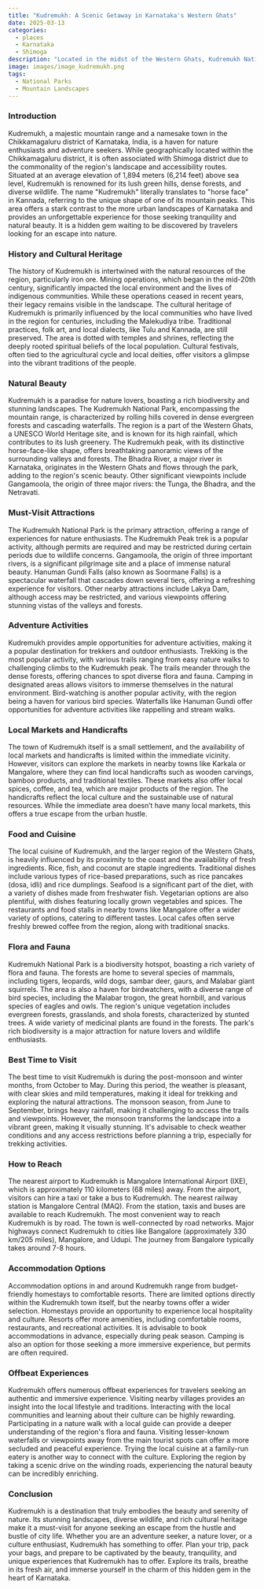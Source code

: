 ```yaml
---
title: "Kudremukh: A Scenic Getaway in Karnataka's Western Ghats"
date: 2025-03-13
categories:
  - places
  - Karnataka
  - Shimoga
description: "Located in the midst of the Western Ghats, Kudremukh National Park in Karnataka, India is a treasure trove of natural beauty. The park is named after the majestic Kudremukh peak, which stands tall at an altitude of 1,894 meters. This protected area is home to a diverse range of flora and fauna, with lush forests, rolling hills, and sparkling streams creating a picturesque landscape. Visitors can explore the park's unique ecosystems, spot exotic wildlife such as elephants, tigers, and leopards, or hike up to the summit of Kudremukh for breathtaking views of the surrounding valleys."
image: images/image_kudremukh.png
tags: 
  - National Parks
  - Mountain Landscapes
---
```



### **Introduction**

Kudremukh, a majestic mountain range and a namesake town in the Chikkamagaluru district of Karnataka, India, is a haven for nature enthusiasts and adventure seekers. While geographically located within the Chikkamagaluru district, it is often associated with Shimoga district due to the commonality of the region's landscape and accessibility routes. Situated at an average elevation of 1,894 meters (6,214 feet) above sea level, Kudremukh is renowned for its lush green hills, dense forests, and diverse wildlife. The name "Kudremukh" literally translates to "horse face" in Kannada, referring to the unique shape of one of its mountain peaks. This area offers a stark contrast to the more urban landscapes of Karnataka and provides an unforgettable experience for those seeking tranquility and natural beauty. It is a hidden gem waiting to be discovered by travelers looking for an escape into nature.

### **History and Cultural Heritage**

The history of Kudremukh is intertwined with the natural resources of the region, particularly iron ore. Mining operations, which began in the mid-20th century, significantly impacted the local environment and the lives of indigenous communities. While these operations ceased in recent years, their legacy remains visible in the landscape. The cultural heritage of Kudremukh is primarily influenced by the local communities who have lived in the region for centuries, including the Malekudiya tribe. Traditional practices, folk art, and local dialects, like Tulu and Kannada, are still preserved. The area is dotted with temples and shrines, reflecting the deeply rooted spiritual beliefs of the local population. Cultural festivals, often tied to the agricultural cycle and local deities, offer visitors a glimpse into the vibrant traditions of the people. <br>
  

### **Natural Beauty**

Kudremukh is a paradise for nature lovers, boasting a rich biodiversity and stunning landscapes. The Kudremukh National Park, encompassing the mountain range, is characterized by rolling hills covered in dense evergreen forests and cascading waterfalls. The region is a part of the Western Ghats, a UNESCO World Heritage site, and is known for its high rainfall, which contributes to its lush greenery. The Kudremukh peak, with its distinctive horse-face-like shape, offers breathtaking panoramic views of the surrounding valleys and forests. The Bhadra River, a major river in Karnataka, originates in the Western Ghats and flows through the park, adding to the region's scenic beauty. Other significant viewpoints include Gangamoola, the origin of three major rivers: the Tunga, the Bhadra, and the Netravati. <br>



### **Must-Visit Attractions**

The Kudremukh National Park is the primary attraction, offering a range of experiences for nature enthusiasts. The Kudremukh Peak trek is a popular activity, although permits are required and may be restricted during certain periods due to wildlife concerns. Gangamoola, the origin of three important rivers, is a significant pilgrimage site and a place of immense natural beauty. Hanuman Gundi Falls (also known as Soormane Falls) is a spectacular waterfall that cascades down several tiers, offering a refreshing experience for visitors. Other nearby attractions include Lakya Dam, although access may be restricted, and various viewpoints offering stunning vistas of the valleys and forests. <br>


### **Adventure Activities**

Kudremukh provides ample opportunities for adventure activities, making it a popular destination for trekkers and outdoor enthusiasts. Trekking is the most popular activity, with various trails ranging from easy nature walks to challenging climbs to the Kudremukh peak. The trails meander through the dense forests, offering chances to spot diverse flora and fauna. Camping in designated areas allows visitors to immerse themselves in the natural environment. Bird-watching is another popular activity, with the region being a haven for various bird species. Waterfalls like Hanuman Gundi offer opportunities for adventure activities like rappelling and stream walks. <br>


### **Local Markets and Handicrafts**

The town of Kudremukh itself is a small settlement, and the availability of local markets and handicrafts is limited within the immediate vicinity. However, visitors can explore the markets in nearby towns like Karkala or Mangalore, where they can find local handicrafts such as wooden carvings, bamboo products, and traditional textiles. These markets also offer local spices, coffee, and tea, which are major products of the region. The handicrafts reflect the local culture and the sustainable use of natural resources. While the immediate area doesn’t have many local markets, this offers a true escape from the urban hustle.

### **Food and Cuisine**

The local cuisine of Kudremukh, and the larger region of the Western Ghats, is heavily influenced by its proximity to the coast and the availability of fresh ingredients. Rice, fish, and coconut are staple ingredients. Traditional dishes include various types of rice-based preparations, such as rice pancakes (dosa, idli) and rice dumplings. Seafood is a significant part of the diet, with a variety of dishes made from freshwater fish. Vegetarian options are also plentiful, with dishes featuring locally grown vegetables and spices. The restaurants and food stalls in nearby towns like Mangalore offer a wider variety of options, catering to different tastes. Local cafes often serve freshly brewed coffee from the region, along with traditional snacks.


### **Flora and Fauna**

Kudremukh National Park is a biodiversity hotspot, boasting a rich variety of flora and fauna. The forests are home to several species of mammals, including tigers, leopards, wild dogs, sambar deer, gaurs, and Malabar giant squirrels. The area is also a haven for birdwatchers, with a diverse range of bird species, including the Malabar trogon, the great hornbill, and various species of eagles and owls. The region's unique vegetation includes evergreen forests, grasslands, and shola forests, characterized by stunted trees. A wide variety of medicinal plants are found in the forests. The park's rich biodiversity is a major attraction for nature lovers and wildlife enthusiasts. <br>


### **Best Time to Visit**

The best time to visit Kudremukh is during the post-monsoon and winter months, from October to May. During this period, the weather is pleasant, with clear skies and mild temperatures, making it ideal for trekking and exploring the natural attractions. The monsoon season, from June to September, brings heavy rainfall, making it challenging to access the trails and viewpoints. However, the monsoon transforms the landscape into a vibrant green, making it visually stunning. It's advisable to check weather conditions and any access restrictions before planning a trip, especially for trekking activities.

### **How to Reach**

The nearest airport to Kudremukh is Mangalore International Airport (IXE), which is approximately 110 kilometers (68 miles) away. From the airport, visitors can hire a taxi or take a bus to Kudremukh. The nearest railway station is Mangalore Central (MAQ). From the station, taxis and buses are available to reach Kudremukh. The most convenient way to reach Kudremukh is by road. The town is well-connected by road networks. Major highways connect Kudremukh to cities like Bangalore (approximately 330 km/205 miles), Mangalore, and Udupi. The journey from Bangalore typically takes around 7-8 hours. <br>


### **Accommodation Options**

Accommodation options in and around Kudremukh range from budget-friendly homestays to comfortable resorts. There are limited options directly within the Kudremukh town itself, but the nearby towns offer a wider selection. Homestays provide an opportunity to experience local hospitality and culture. Resorts offer more amenities, including comfortable rooms, restaurants, and recreational activities. It is advisable to book accommodations in advance, especially during peak season. Camping is also an option for those seeking a more immersive experience, but permits are often required.

### **Offbeat Experiences**

Kudremukh offers numerous offbeat experiences for travelers seeking an authentic and immersive experience. Visiting nearby villages provides an insight into the local lifestyle and traditions. Interacting with the local communities and learning about their culture can be highly rewarding. Participating in a nature walk with a local guide can provide a deeper understanding of the region's flora and fauna. Visiting lesser-known waterfalls or viewpoints away from the main tourist spots can offer a more secluded and peaceful experience. Trying the local cuisine at a family-run eatery is another way to connect with the culture. Exploring the region by taking a scenic drive on the winding roads, experiencing the natural beauty can be incredibly enriching.

### **Conclusion**

Kudremukh is a destination that truly embodies the beauty and serenity of nature. Its stunning landscapes, diverse wildlife, and rich cultural heritage make it a must-visit for anyone seeking an escape from the hustle and bustle of city life. Whether you are an adventure seeker, a nature lover, or a culture enthusiast, Kudremukh has something to offer. Plan your trip, pack your bags, and prepare to be captivated by the beauty, tranquility, and unique experiences that Kudremukh has to offer. Explore its trails, breathe in its fresh air, and immerse yourself in the charm of this hidden gem in the heart of Karnataka.


